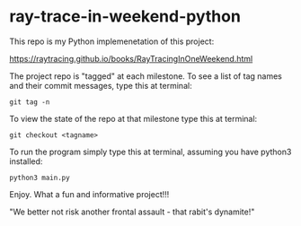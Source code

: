 # ray-trace-in-weekend-python

This repo is my Python implemenetation of this project:

https://raytracing.github.io/books/RayTracingInOneWeekend.html

The project repo is "tagged" at each milestone. To see a list of tag names and their commit messages, type this at terminal:

`git tag -n`

To view the state of the repo at that milestone type this at terminal:

`git checkout <tagname>`

To run the program simply type this at terminal, assuming you have python3 installed:

`python3 main.py`

Enjoy. What a fun and informative project!!!

"We better not risk another frontal assault - that rabit's dynamite!"
